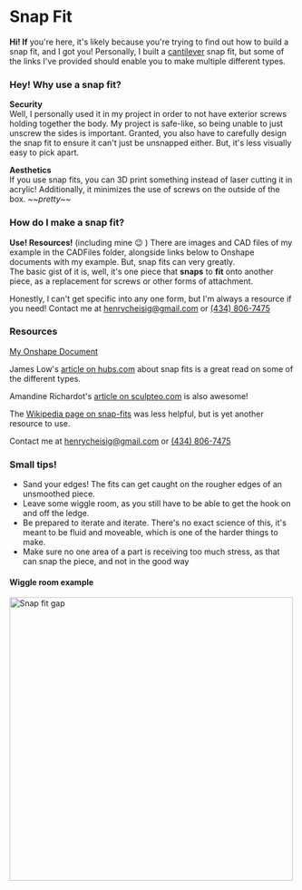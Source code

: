 # Snap Fit
**Hi! If** you're here, it's likely because you're trying to find out how to build a snap fit, and I got you! Personally, I built a [cantilever](https://en.wikipedia.org/wiki/Snap-fit#Cantilever) snap fit, but some of the links I've provided should enable you to make multiple different types.

### Hey! Why use a snap fit?
**Security**  
Well, I personally used it in my project in order to not have exterior screws holding together the body. My project is safe-like, so being unable to just unscrew the sides is important. Granted, you also have to carefully design the snap fit to ensure it can't just be unsnapped either. But, it's less visually easy to pick apart.

**Aesthetics**  
If you use snap fits, you can 3D print something instead of laser cutting it in acrylic! Additionally, it minimizes the use of screws on the outside of the box. *~*~*pretty*~*~*

### How do I make a snap fit?
**Use! Resources!** (including mine :wink: ) There are images and CAD files of my example in the CADFiles folder, alongside links below to Onshape documents with my example. But, snap fits can very greatly.  
The basic gist of it is, well, it's one piece that **snaps** to **fit** onto another piece, as a replacement for screws or other forms of attachment.

Honestly, I can't get specific into any one form, but I'm always a resource if you need! Contact me at [henrycheisig@gmail.com](mailto:henrycheisig@gmail.com) or [(434) 806-7475](tel:4348067475)


### Resources
[My Onshape Document](https://cvilleschools.onshape.com/documents/f3440d5da847d046bf1eb953/w/08b36d4511e8e49777525b57/e/3e4783c8b1288a5ddce265f7)

James Low's [article on hubs.com](https://www.hubs.com/knowledge-base/how-design-snap-fit-joints-3d-printing/) about snap fits is a great read on some of the different types.

Amandine Richardot's [article on sculpteo.com](https://www.sculpteo.com/blog/2018/04/25/how-to-connect-two-parts-with-3d-printed-joints-and-snap-fits/) is also awesome!

The [Wikipedia page on snap-fits](https://en.wikipedia.org/wiki/Snap-fit) was less helpful, but is yet another resource to use.

Contact me at [henrycheisig@gmail.com](mailto:henrycheisig@gmail.com) or [(434) 806-7475](tel:4348067475)

### Small tips!
- Sand your edges! The fits can get caught on the rougher edges of an unsmoothed piece.
- Leave some wiggle room, as you still have to be able to get the hook on and off the ledge.
- Be prepared to iterate and iterate. There's no exact science of this, it's meant to be fluid and moveable, which is one of the harder things to make.
- Make sure no one area of a part is receiving too much stress, as that can snap the piece, and not in the good way

#### Wiggle room example
<img src="https://github.com/shrey45/Secret-Bluetooth-Compartment/blob/main/CADfiles/Images/SnapFit/SnapFitGap.png?raw=true" alt="Snap fit gap" width="500">
